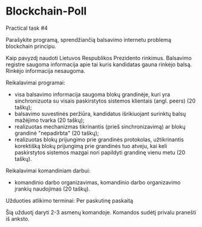 # Blockchain-Poll
Practical task #4



Parašykite programą, sprendžiančią balsavimo internetu problemą blockchain principu.

Kaip pavyzdį naudoti Lietuvos Respublikos Prezidento rinkimus. Balsavimo registre saugoma informacija apie tai kuris kandidatas gauna rinkėjo balsą. Rinkėjo informacija nesaugoma.

Reikalavimai programai:

* visa balsavimo informacija saugoma blokų grandinėje, kuri yra sinchronizuota su visais paskirstytos sistemos klientais (angl. peers) (20 taškų);
* balsavimo suvestinės peržiūra, kandidatus išrikiuojant surinktų balsų mažėjimo tvarka (20 taškų);
* realizuotas mechanizmas tikrinantis (prieš sinchronizavimą) ar blokų grandinė "nepadirbta" (20 taškų);
* realizuotas blokų prijungimo prie grandinės protokolas, užtikrinantis korektišką blokų prijungimą prie grandinės tuo atveju, kai keli paskirstytos sistemos mazgai nori papildyti grandinę vienu metu (20 taškų).

Reikalavimai komandiniam darbui:

* komandinio darbo organizavimas, komandinio darbo organizavimo įrankių naudojimas (20 taškų).

Užduoties atlikimo terminai: 
Per paskutinę paskaitą

Šią užduotį daryti 2-3 asmenų komandoje. Komandos sudėtį privalu pranešti iš anksto.
